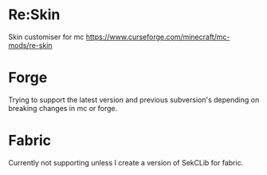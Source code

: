 # Re:Skin
Skin customiser for mc https://www.curseforge.com/minecraft/mc-mods/re-skin

# Forge
Trying to support the latest version and previous subversion's depending on breaking changes in mc or forge.

# Fabric
Currently not supporting unless I create a version of SekCLib for fabric.
